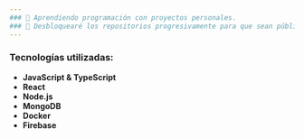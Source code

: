 ```yaml
---
### 🪺 Aprendiendo programación con proyectos personales. 
### 🌠 Desbloquearé los repositorios progresivamente para que sean públicos.
---
```

### Tecnologías utilizadas:
* **JavaScript & TypeScript**
* **React**
* **Node.js**
* **MongoDB**
* **Docker**
* **Firebase**

